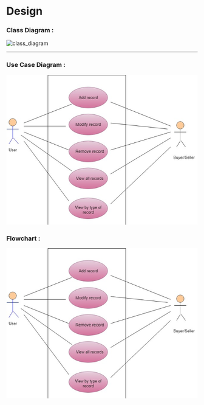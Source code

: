 # Design




### Class Diagram :



![class_diagram](https://github.com/Prachi-creater/M1_Real-EstateAdvisor_System/tree/master/2_Design)





---



### Use Case Diagram :



![use_case](https://github.com/Prachi-creater/M1_Real-EstateAdvisor_System/blob/master/2_Design/Usecase%20Diagram.jpg)



### Flowchart :


![Flowchart](https://github.com/Prachi-creater/M1_Real-EstateAdvisor_System/blob/master/2_Design/Usecase%20Diagram.jpg)


